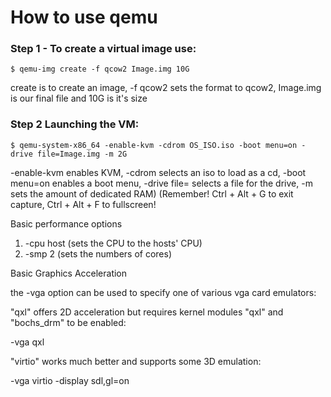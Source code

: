 # How to use qemu 
### Step 1 - To create a virtual image use:
```
$ qemu-img create -f qcow2 Image.img 10G
```
create is to create an image, -f qcow2 sets the format to qcow2, Image.img is our final file and 10G is it's size

### Step 2 Launching the VM:
```
$ qemu-system-x86_64 -enable-kvm -cdrom OS_ISO.iso -boot menu=on -drive file=Image.img -m 2G
```
-enable-kvm enables KVM, -cdrom selects an iso to load as a cd, -boot menu=on enables a boot menu, -drive file= selects a file for the drive, -m sets the amount of dedicated RAM)
(Remember! Ctrl + Alt + G to exit capture, Ctrl + Alt + F to fullscreen!


Basic performance options
1. -cpu host (sets the CPU to the hosts' CPU)
2. -smp 2 (sets the numbers of cores)

Basic Graphics Acceleration

the -vga option can be used to specify one of various vga card emulators:

"qxl" offers 2D acceleration but requires kernel modules "qxl" and "bochs_drm" to be enabled:

-vga qxl

"virtio" works much better and supports some 3D emulation:

-vga virtio -display sdl,gl=on


